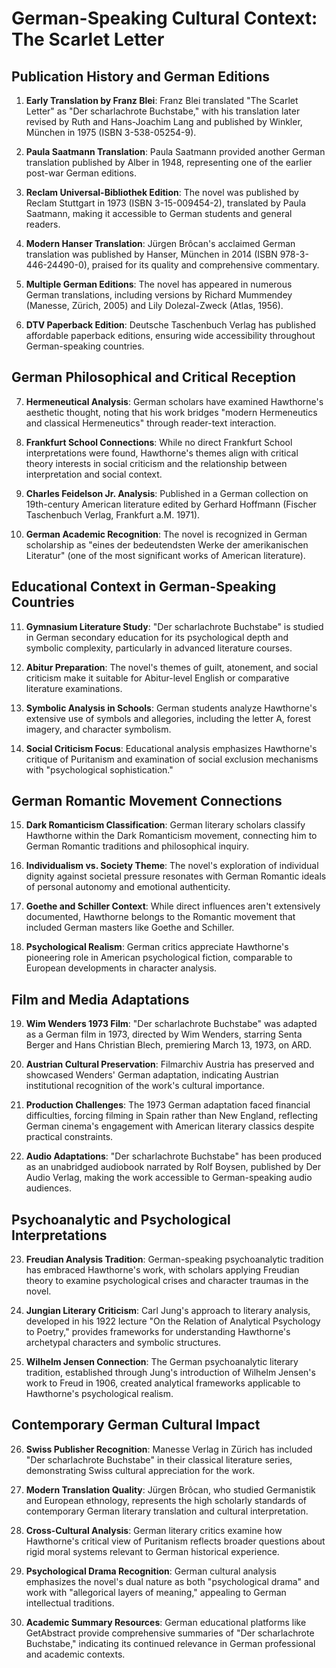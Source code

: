 # German-Speaking Cultural Context: The Scarlet Letter

## Publication History and German Editions

1. **Early Translation by Franz Blei**: Franz Blei translated "The Scarlet Letter" as "Der scharlachrote Buchstabe," with his translation later revised by Ruth and Hans-Joachim Lang and published by Winkler, München in 1975 (ISBN 3-538-05254-9).

2. **Paula Saatmann Translation**: Paula Saatmann provided another German translation published by Alber in 1948, representing one of the earlier post-war German editions.

3. **Reclam Universal-Bibliothek Edition**: The novel was published by Reclam Stuttgart in 1973 (ISBN 3-15-009454-2), translated by Paula Saatmann, making it accessible to German students and general readers.

4. **Modern Hanser Translation**: Jürgen Brôcan's acclaimed German translation was published by Hanser, München in 2014 (ISBN 978-3-446-24490-0), praised for its quality and comprehensive commentary.

5. **Multiple German Editions**: The novel has appeared in numerous German translations, including versions by Richard Mummendey (Manesse, Zürich, 2005) and Lily Dolezal-Zweck (Atlas, 1956).

6. **DTV Paperback Edition**: Deutsche Taschenbuch Verlag has published affordable paperback editions, ensuring wide accessibility throughout German-speaking countries.

## German Philosophical and Critical Reception

7. **Hermeneutical Analysis**: German scholars have examined Hawthorne's aesthetic thought, noting that his work bridges "modern Hermeneutics and classical Hermeneutics" through reader-text interaction.

8. **Frankfurt School Connections**: While no direct Frankfurt School interpretations were found, Hawthorne's themes align with critical theory interests in social criticism and the relationship between interpretation and social context.

9. **Charles Feidelson Jr. Analysis**: Published in a German collection on 19th-century American literature edited by Gerhard Hoffmann (Fischer Taschenbuch Verlag, Frankfurt a.M. 1971).

10. **German Academic Recognition**: The novel is recognized in German scholarship as "eines der bedeutendsten Werke der amerikanischen Literatur" (one of the most significant works of American literature).

## Educational Context in German-Speaking Countries

11. **Gymnasium Literature Study**: "Der scharlachrote Buchstabe" is studied in German secondary education for its psychological depth and symbolic complexity, particularly in advanced literature courses.

12. **Abitur Preparation**: The novel's themes of guilt, atonement, and social criticism make it suitable for Abitur-level English or comparative literature examinations.

13. **Symbolic Analysis in Schools**: German students analyze Hawthorne's extensive use of symbols and allegories, including the letter A, forest imagery, and character symbolism.

14. **Social Criticism Focus**: Educational analysis emphasizes Hawthorne's critique of Puritanism and examination of social exclusion mechanisms with "psychological sophistication."

## German Romantic Movement Connections

15. **Dark Romanticism Classification**: German literary scholars classify Hawthorne within the Dark Romanticism movement, connecting him to German Romantic traditions and philosophical inquiry.

16. **Individualism vs. Society Theme**: The novel's exploration of individual dignity against societal pressure resonates with German Romantic ideals of personal autonomy and emotional authenticity.

17. **Goethe and Schiller Context**: While direct influences aren't extensively documented, Hawthorne belongs to the Romantic movement that included German masters like Goethe and Schiller.

18. **Psychological Realism**: German critics appreciate Hawthorne's pioneering role in American psychological fiction, comparable to European developments in character analysis.

## Film and Media Adaptations

19. **Wim Wenders 1973 Film**: "Der scharlachrote Buchstabe" was adapted as a German film in 1973, directed by Wim Wenders, starring Senta Berger and Hans Christian Blech, premiering March 13, 1973, on ARD.

20. **Austrian Cultural Preservation**: Filmarchiv Austria has preserved and showcased Wenders' German adaptation, indicating Austrian institutional recognition of the work's cultural importance.

21. **Production Challenges**: The 1973 German adaptation faced financial difficulties, forcing filming in Spain rather than New England, reflecting German cinema's engagement with American literary classics despite practical constraints.

22. **Audio Adaptations**: "Der scharlachrote Buchstabe" has been produced as an unabridged audiobook narrated by Rolf Boysen, published by Der Audio Verlag, making the work accessible to German-speaking audio audiences.

## Psychoanalytic and Psychological Interpretations

23. **Freudian Analysis Tradition**: German-speaking psychoanalytic tradition has embraced Hawthorne's work, with scholars applying Freudian theory to examine psychological crises and character traumas in the novel.

24. **Jungian Literary Criticism**: Carl Jung's approach to literary analysis, developed in his 1922 lecture "On the Relation of Analytical Psychology to Poetry," provides frameworks for understanding Hawthorne's archetypal characters and symbolic structures.

25. **Wilhelm Jensen Connection**: The German psychoanalytic literary tradition, established through Jung's introduction of Wilhelm Jensen's work to Freud in 1906, created analytical frameworks applicable to Hawthorne's psychological realism.

## Contemporary German Cultural Impact

26. **Swiss Publisher Recognition**: Manesse Verlag in Zürich has included "Der scharlachrote Buchstabe" in their classical literature series, demonstrating Swiss cultural appreciation for the work.

27. **Modern Translation Quality**: Jürgen Brôcan, who studied Germanistik and European ethnology, represents the high scholarly standards of contemporary German literary translation and cultural interpretation.

28. **Cross-Cultural Analysis**: German literary critics examine how Hawthorne's critical view of Puritanism reflects broader questions about rigid moral systems relevant to German historical experience.

29. **Psychological Drama Recognition**: German cultural analysis emphasizes the novel's dual nature as both "psychological drama" and work with "allegorical layers of meaning," appealing to German intellectual traditions.

30. **Academic Summary Resources**: German educational platforms like GetAbstract provide comprehensive summaries of "Der scharlachrote Buchstabe," indicating its continued relevance in German professional and academic contexts.